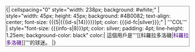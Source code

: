 <div style="float: left; border: solid silver 2px; margin: 1px;">
{| cellspacing="0" style="width: 238px; background: #white;"
| style="width: 45px; height: 45px; background: #4B0082; text-align: center; font-size: {{{5|{{{id-s|14}}}}}}pt; color: {{{id-fc|silver}}};" | '''COL'''
| style="font-size: {{{info-s|8}}}pt; color: silver; padding: 4pt; line-height: 1.25em; background-color: black" color:| 這個用戶是'''[[科羅拉多洛磯|<span style="color: #4B0082">科羅拉多洛磯</span>]]'''的球迷。
|}</div>
